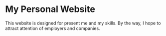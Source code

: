 # My Personal Website

This website is designed for present me and my skills. By the way, I hope to attract attention of employers and companies.
